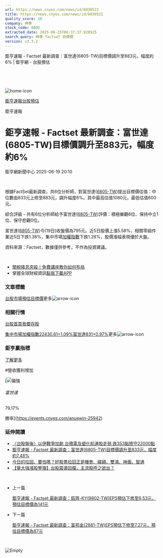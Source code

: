 ```yaml
---
url: https://news.cnyes.com/news/id/6030521
title: https://news.cnyes.com/news/id/6030521
quality_score: 10
company: 神準
stock_code: 6805
extracted_date: 2025-06-25T06:37:37.028925
search_query: 神準 factset 目標價
version: v3.3.2
---
```


鉅亨速報 - Factset 最新調查：富世達(6805-TW)目標價調升至883元，幅度約6% | 鉅亨網 - 台股預估

‌

‌

![home-icon](/assets/icons/breadCrumb/symbol-icon-home.svg)

[鉅亨速報](/news/cat/anue_live)[台股預估](/news/cat/tw_forecast)

鉅亨速報

# 鉅亨速報 - Factset 最新調查：富世達(6805-TW)目標價調升至883元，幅度約6%

鉅亨網新聞中心 2025-06-19 20:10

‌

根據FactSet最新調查，共6位分析師，對富世達([6805-TW](https://www.cnyes.com/twstock/6805))提出目標價估值：中位數由833元上修至883元，調升幅度6%。其中最高估值1080元，最低估值600元。

綜合評級 - 共有6位分析師給予富世達([6805-TW](https://www.cnyes.com/twstock/6805))評價：積極樂觀6位、保持中立1位、保守悲觀0位。

富世達([6805-TW](https://www.cnyes.com/twstock/6805))今(19日)收盤價為795元。近5日股價上漲5.58%，相關零組件業近5日下跌1.38%，集中市場[加權指數](https://invest.cnyes.com/index/TWS/TSE01)下跌1.28%，股價漲幅表現優於大盤。

資料來源：Factset，數據僅供參考，不作為投資建議。

‌

* [關稅降息夾殺！免費講座教你如何布局](https://www.rsc.com.tw/Cnyes_RSC/SeminarBooking2025InvestmentOutlook.aspx?utm_source=anue&utm_medium=usstocks_end)
* 掌握全球財經資訊[點我下載APP](http://www.cnyes.com/app/?utm_source=mweb&utm_medium=HamMenuBanner&utm_campaign=fixed&utm_content=entr)

### 文章標籤

[台股](https://news.cnyes.com/tag/台股 "台股")[市場預估](https://news.cnyes.com/tag/市場預估 "市場預估")[目標價](https://news.cnyes.com/tag/目標價 "目標價")更多![arrow-icon](/assets/icons/arrows/arrow-down.svg)

### 相關行情

[台股首頁](https://www.cnyes.com/twstock)[我要存股](https://supr.link/8OHaU)

[集中市場加權指數22430.61+1.09%](https://invest.cnyes.com/index/TWS/TSE01)[富世達831+0.97%](https://www.cnyes.com/twstock/6805)更多![arrow-icon](/assets/icons/arrows/arrow-down.svg)

### 鉅亨贏指標

[了解更多](https://events.cnyes.com/anuewin-25942)

#營收獲利增加

[![偏強](/assets/icons/win-indicator/long.svg)

###### 富世達

79.17%

勝率](https://events.cnyes.com/anuewin-25942)

### 延伸閱讀

* [〈台股盤後〉以伊戰爭加劇 台積電及塑化航運股走弱 跌353點險守22000點](/news/id/6029475)
* [鉅亨速報 - Factset 最新調查：富世達(6805-TW)目標價調升至833元，幅度約7.48%](/news/id/6027902)
* [今日的拉回、要怕嗎？好股票拉回正是機會、緯穎、雙鴻、神盾、智通](/news/id/6022424)
* [【量大強漲股整理】台股震盪回檔，主流股呼之欲出？](/news/id/6022390)

‌

* 上一篇

  [鉅亨速報 - Factset 最新調查：鈺齊-KY(9802-TW)EPS預估下修至9.53元，預估目標價為141元](/news/id/6030619)
* 下一篇

  [鉅亨速報 - Factset 最新調查：富邦金(2881-TW)EPS預估下修至7.27元，預估目標價為87元](/news/id/6029796)

‌

![Empty](/assets/icons/skeleton/empty-image.svg)

‌